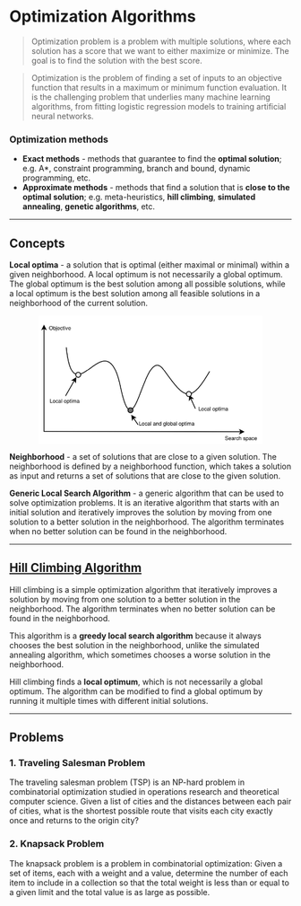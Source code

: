 # Optimization Algorithms

> Optimization problem is a problem with multiple solutions, where each solution has a score that we want to either maximize or minimize. The goal is to find the solution with the best score.

> Optimization is the problem of finding a set of inputs to an objective function that results in a maximum or minimum function evaluation. It is the challenging problem that underlies many machine learning algorithms, from fitting logistic regression models to training artificial neural networks.

### Optimization methods

* **Exact methods** - methods that guarantee to find the **optimal solution**; e.g. A*, constraint programming, branch and bound, dynamic programming, etc.
* **Approximate methods** - methods that find a solution that is **close to the optimal solution**; e.g. meta-heuristics, **hill climbing**, **simulated annealing**, **genetic algorithms**, etc.

---

## Concepts

**Local optima** - a solution that is optimal (either maximal or minimal) within a given neighborhood. A local optimum is not necessarily a global optimum. The global optimum is the best solution among all possible solutions, while a local optimum is the best solution among all feasible solutions in a neighborhood of the current solution.

<p align="center">
    <img src="docs/local-optima.png" alt="Local optima" align="center" width="400" />
</p>

**Neighborhood** - a set of solutions that are close to a given solution. The neighborhood is defined by a neighborhood function, which takes a solution as input and returns a set of solutions that are close to the given solution.

**Generic Local Search Algorithm** - a generic algorithm that can be used to solve optimization problems. It is an iterative algorithm that starts with an initial solution and iteratively improves the solution by moving from one solution to a better solution in the neighborhood. The algorithm terminates when no better solution can be found in the neighborhood.

---

## [Hill Climbing Algorithm](https://en.wikipedia.org/wiki/Hill_climbing)

Hill climbing is a simple optimization algorithm that iteratively improves a solution by moving from one solution to a better solution in the neighborhood. The algorithm terminates when no better solution can be found in the neighborhood.

This algorithm is a **greedy local search algorithm** because it always chooses the best solution in the neighborhood, unlike the simulated annealing algorithm, which sometimes chooses a worse solution in the neighborhood.

Hill climbing finds a **local optimum**, which is not necessarily a global optimum. The algorithm can be modified to find a global optimum by running it multiple times with different initial solutions.

---

## Problems

### 1. Traveling Salesman Problem

The traveling salesman problem (TSP) is an NP-hard problem in combinatorial optimization studied in operations research and theoretical computer science. Given a list of cities and the distances between each pair of cities, what is the shortest possible route that visits each city exactly once and returns to the origin city?

### 2. Knapsack Problem

The knapsack problem is a problem in combinatorial optimization: Given a set of items, each with a weight and a value, determine the number of each item to include in a collection so that the total weight is less than or equal to a given limit and the total value is as large as possible.
